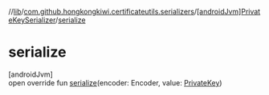 //[lib](../../../index.md)/[com.github.hongkongkiwi.certificateutils.serializers](../index.md)/[[androidJvm]PrivateKeySerializer](index.md)/[serialize](serialize.md)

# serialize

[androidJvm]\
open override fun [serialize](serialize.md)(encoder: Encoder, value: [PrivateKey](https://developer.android.com/reference/kotlin/java/security/PrivateKey.html))
